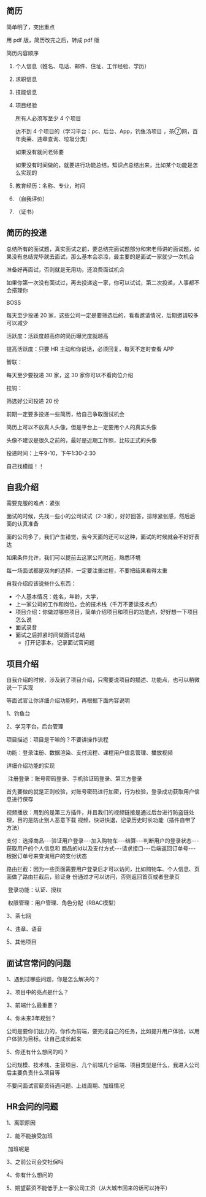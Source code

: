 ## 简历



简单明了，突出重点



用 pdf 版，简历改完之后，转成 pdf 版

简历内容顺序

1. 个人信息（姓名、电话、邮件、住址、工作经验、学历）

2. 求职信息

3. 技能信息

4. 项目经验

   所有人必须写至少 4 个项目

   达不到 4 个项目的（学习平台：pc、后台、App，钓鱼汤项目 ，茶⑦网，百年奥莱、违章查询、垃圾分类）

   如果没有就问老师要

   如果没有时间做的，就要进行功能总结，知识点总结出来，比如某个功能是怎么实现的

5. 教育经历：名称、专业，时间

6. （自我评价）

7. （证书）





## 简历的投递



总结所有的面试题，真实面试之前，要总结完面试题部分和宋老师讲的面试题，如果没有总结完毕就去面试，那么基本会凉凉，最主要的是面试一家就少一次机会



准备好再面试，否则就是无用功，还浪费面试机会

如果你第一次没有面试过，再去投递这一家，你可以试试，第二次投递，人事都不会搭理你



BOSS

每天至少投递 20 家，这些公司一定是要筛选后的，看看邀请情况，后期邀请较多可以减少

活跃度：活跃度越高你的简历曝光度就越高

提高活跃度：只要 HR 主动和你说话，必须回复，每天不定时查看 APP



智联：

每天至少要投递 30 家，这 30 家你可以不看岗位介绍



拉钩：

筛选好公司投递 20 份



前期一定要多投递一些简历，给自己争取面试机会

简历上可以不放真人头像，但是平台上一定要用个人的真实头像

头像不建议是很久之前的，最好是近期工作照，比较正式的头像



投递时间：上午9-10，下午1:30-2:30



自己找模版！！



## 自我介绍



需要克服的难点：紧张

面试的时候，先找一些小的公司试试（2-3家），好好回答，排除紧张感，然后后面的认真准备



面的公司多了，我们产生错觉，我今天面的还可以这种，面试的时候就会不好好表达

如果条件允许，我们可以提前去这家公司附近，熟悉环境



每一场面试都是双向的选择，一定要注重过程，不要把结果看得太重



自我介绍应该说些什么东西：

* 个人基本情况：姓名，年龄，大学，
* 上一家公司的工作和岗位，会的技术栈（千万不要读技术点）
* 项目介绍：你做过哪些项目，简单介绍项目和项目的功能点，好好想一下项目怎么说
* 面试录音
* 面试之后抓紧时间做面试总结
  * 打开记事本，记录面试官问题





## 项目介绍



自我介绍的时候，涉及到了项目介绍，只需要说项目的描述、功能点，也可以稍微说一下实现

等面试官让你详细介绍功能时，再根据下面内容说明



1、钓鱼台



2、学习平台，后台管理

项目描述：项目是干嘛的？不要讲操作流程

功能：登录注册、数据渲染、支付流程、课程用户信息管理、播放视频

详细介绍功能的实现

​	注册登录：账号密码登录、手机验证码登录、第三方登录

​	首先要做的就是正则校验，对账号密码进行加密，行为校验，登录成功获取用户信息进行保存

​	视频播放：用到的是第三方插件，并且我们的视频链接是通过后台进行防盗链处理，目的是防止别人恶意下载			视频，快进快退，记录历史时长功能（插件自带了方法）

​	支付：选择商品---验证用户登录---加入购物车---结算---判断用户的登录状态---获取用户的个人信息和		 商品的id以及支付方式---请求接口---后端返回订单号---根据订单号来查询用户的支付状态

​	路由拦截：因为一些页面需要用户登录后才可以访问，比如购物车、个人信息、页面做了路由拦截后，验证身			 份通过才可以访问，否则返回首页或者登录页

​	登录功能：认证、授权

​	权限管理：用户管理、角色分配（RBAC模型）



3、茶七网



4、违章、语音



5、其他项目









## 面试官常问的问题



1、遇到过哪些问题，你是怎么解决的？

2、项目中的亮点是什么？

3、前端什么最重要？

4、你未来3年规划？

​	公司是要你们出力的，你作为前端，要完成自己的任务，比如提升用户体验，以用户体验为目标，让自己成长起来

5、你还有什么想问的吗？

公司规模、技术栈、主营项目、几个前端几个后端、项目类型是什么，我进入公司后主要负责什么项目等

不要问面试官薪资待遇问题、上线周期、加班情况



## HR会问的问题



1、离职原因

2、能不能接受加班

​	加班呢是

3、之前公司会交社保吗

4、你有什么想问的

5、期望薪资不能低于上一家公司工资（从大城市回来的话可以持平）











